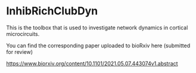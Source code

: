 # InhibRichClubDyn
This is the toolbox that is used to investigate network dynamics in cortical microcircuits.

You can find the corresponding paper uploaded to bioRxiv here (submitted for review)

https://www.biorxiv.org/content/10.1101/2021.05.07.443074v1.abstract
